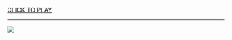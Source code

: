 
<a href="https://premium76.site?title=paint_roller_snake_game&ref=12M">CLICK TO PLAY</a></h3>
<hr>

<a href="https://premium76.site?title=paint_roller_snake_game&ref=12M"><img src="https://clearcache.store/games.png"></a>


